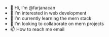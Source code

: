 - 👋 Hi, I’m @farjanacan
- 👀 I’m interested in web development
- 🌱 I’m currently learning the mern stack
- 💞️ I’m looking to collaborate on mern projects
- 📫 How to reach me email

<!---
farjanacan/farjanacan is a ✨ special ✨ repository because its `README.md` (this file) appears on your GitHub profile.
You can click the Preview link to take a look at your changes.
--->
